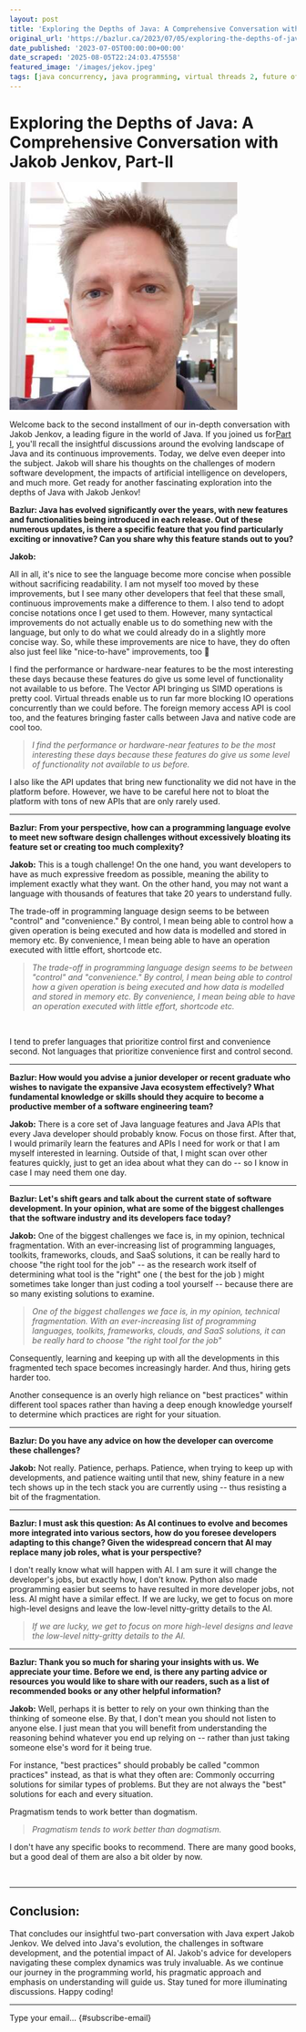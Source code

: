 ```yaml
---
layout: post
title: 'Exploring the Depths of Java: A Comprehensive Conversation with Jakob Jenkov, Part-II'
original_url: 'https://bazlur.ca/2023/07/05/exploring-the-depths-of-java-a-comprehensive-conversation-with-jakob-jenkov-part-ii/'
date_published: '2023-07-05T00:00:00+00:00'
date_scraped: '2025-08-05T22:24:03.475558'
featured_image: '/images/jekov.jpeg'
tags: [java concurrency, java programming, virtual threads 2, future of java, java evolution]
---
```


Exploring the Depths of Java: A Comprehensive Conversation with Jakob Jenkov, Part-II
=====================================================================================

![](/images/jekov.jpeg)

Welcome back to the second installment of our in-depth conversation with Jakob Jenkov, a leading figure in the world of Java. If you joined us for[Part I](https://foojay.io/today/exploring-the-depths-of-java-a-comprehensive-conversation-with-jakob-jenkov-part-i/), you'll recall the insightful discussions around the evolving landscape of Java and its continuous improvements. Today, we delve even deeper into the subject. Jakob will share his thoughts on the challenges of modern software development, the impacts of artificial intelligence on developers, and much more. Get ready for another fascinating exploration into the depths of Java with Jakob Jenkov!

**Bazlur: Java has evolved significantly over the years, with new features and functionalities being introduced in each release. Out of these numerous updates, is there a specific feature that you find particularly exciting or innovative? Can you share why this feature stands out to you?**

**Jakob:**

All in all, it's nice to see the language become more concise when possible without sacrificing readability. I am not myself too moved by these improvements, but I see many other developers that feel that these small, continuous improvements make a difference to them. I also tend to adopt concise notations once I get used to them. However, many syntactical improvements do not actually enable us to do something new with the language, but only to do what we could already do in a slightly more concise way. So, while these improvements are nice to have, they do often also just feel like "nice-to-have" improvements, too 🙂

I find the performance or hardware-near features to be the most interesting these days because these features do give us some level of functionality not available to us before. The Vector API bringing us SIMD operations is pretty cool. Virtual threads enable us to run far more blocking IO operations concurrently than we could before. The foreign memory access API is cool too, and the features bringing faster calls between Java and native code are cool too.
> *I find the performance or hardware-near features to be the most interesting these days because these features do give us some level of functionality not available to us before.*

I also like the API updates that bring new functionality we did not have in the platform before. However, we have to be careful here not to bloat the platform with tons of new APIs that are only rarely used.   

*** ** * ** ***

**Bazlur:** **From your perspective, how can a programming language evolve to meet new software design challenges without excessively bloating its feature set or creating too much complexity?**

**Jakob:** This is a tough challenge! On the one hand, you want developers to have as much expressive freedom as possible, meaning the ability to implement exactly what they want. On the other hand, you may not want a language with thousands of features that take 20 years to understand fully.

The trade-off in programming language design seems to be between "control" and "convenience." By control, I mean being able to control how a given operation is being executed and how data is modelled and stored in memory etc. By convenience, I mean being able to have an operation executed with little effort, shortcode etc.
> *The trade-off in programming language design seems to be between "control" and "convenience." By control, I mean being able to control how a given operation is being executed and how data is modelled and stored in memory etc. By convenience, I mean being able to have an operation executed with little effort, shortcode etc.*

<br />


I tend to prefer languages that prioritize control first and convenience second. Not languages that prioritize convenience first and control second.

*** ** * ** ***

**Bazlur: How would you advise a junior developer or recent graduate who wishes to navigate the expansive Java ecosystem effectively? What fundamental knowledge or skills should they acquire to become a productive member of a software engineering team?**

**Jakob:** There is a core set of Java language features and Java APIs that every Java developer should probably know. Focus on those first. After that, I would primarily learn the features and APIs I need for work or that I am myself interested in learning. Outside of that, I might scan over other features quickly, just to get an idea about what they can do -- so I know in case I may need them one day.

*** ** * ** ***

**Bazlur: Let's shift gears and talk about the current state of software development. In your opinion, what are some of the biggest challenges that the software industry and its developers face today?**

**Jakob:** One of the biggest challenges we face is, in my opinion, technical fragmentation. With an ever-increasing list of programming languages, toolkits, frameworks, clouds, and SaaS solutions, it can be really hard to choose "the right tool for the job" -- as the research work itself of determining what tool is the "right" one ( the best for the job ) might sometimes take longer than just coding a tool yourself -- because there are so many existing solutions to examine.
> *One of the biggest challenges we face is, in my opinion, technical fragmentation. With an ever-increasing list of programming languages, toolkits, frameworks, clouds, and SaaS solutions, it can be really hard to choose "the right tool for the job"*

Consequently, learning and keeping up with all the developments in this fragmented tech space becomes increasingly harder. And thus, hiring gets harder too.

Another consequence is an overly high reliance on "best practices" within different tool spaces rather than having a deep enough knowledge yourself to determine which practices are right for your situation.

*** ** * ** ***

**Bazlur: Do you have any advice on how the developer can overcome these challenges?**

**Jakob:** Not really. Patience, perhaps. Patience, when trying to keep up with developments, and patience waiting until that new, shiny feature in a new tech shows up in the tech stack you are currently using -- thus resisting a bit of the fragmentation.

*** ** * ** ***

**Bazlur: I must ask this question: As AI continues to evolve and becomes more integrated into various sectors, how do you foresee developers adapting to this change? Given the widespread concern that AI may replace many job roles, what is your perspective?**

I don't really know what will happen with AI. I am sure it will change the developer's jobs, but exactly how, I don't know. Python also made programming easier but seems to have resulted in more developer jobs, not less. AI might have a similar effect. If we are lucky, we get to focus on more high-level designs and leave the low-level nitty-gritty details to the AI.
> *If we are lucky, we get to focus on more high-level designs and leave the low-level nitty-gritty details to the AI.*

*** ** * ** ***

**Bazlur: Thank you so much for sharing your insights with us. We appreciate your time. Before we end, is there any parting advice or resources you would like to share with our readers, such as a list of recommended books or any other helpful information?**

**Jakob:** Well, perhaps it is better to rely on your own thinking than the thinking of someone else. By that, I don't mean you should not listen to anyone else. I just mean that you will benefit from understanding the reasoning behind whatever you end up relying on -- rather than just taking someone else's word for it being true.

For instance, "best practices" should probably be called "common practices" instead, as that is what they often are: Commonly occurring solutions for similar types of problems. But they are not always the "best" solutions for each and every situation.

Pragmatism tends to work better than dogmatism.
> *Pragmatism tends to work better than dogmatism.*

I don't have any specific books to recommend. There are many good books, but a good deal of them are also a bit older by now.

<br />

*** ** * ** ***

Conclusion:
-----------

That concludes our insightful two-part conversation with Java expert Jakob Jenkov. We delved into Java's evolution, the challenges in software development, and the potential impact of AI. Jakob's advice for developers navigating these complex dynamics was truly invaluable. As we continue our journey in the programming world, his pragmatic approach and emphasis on understanding will guide us. Stay tuned for more illuminating discussions. Happy coding!  

*** ** * ** ***

Type your email... {#subscribe-email}
